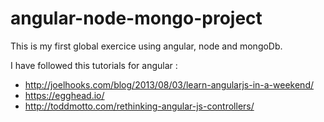 angular-node-mongo-project
==========================

This is my first global exercice using angular, node and mongoDb.

I have followed this tutorials for angular :

- http://joelhooks.com/blog/2013/08/03/learn-angularjs-in-a-weekend/
- https://egghead.io/
- http://toddmotto.com/rethinking-angular-js-controllers/
